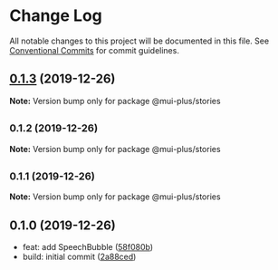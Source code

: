 # Change Log

All notable changes to this project will be documented in this file.
See [Conventional Commits](https://conventionalcommits.org) for commit guidelines.

## [0.1.3](http://github_ratson:ratson/mui-plus/compare/@mui-plus/stories@0.1.2...@mui-plus/stories@0.1.3) (2019-12-26)

**Note:** Version bump only for package @mui-plus/stories





## <small>0.1.2 (2019-12-26)</small>

**Note:** Version bump only for package @mui-plus/stories





## <small>0.1.1 (2019-12-26)</small>

**Note:** Version bump only for package @mui-plus/stories





## 0.1.0 (2019-12-26)

* feat: add SpeechBubble ([58f080b](http://github_ratson:ratson/mui-plus/commits/58f080b))
* build: initial commit ([2a88ced](http://github_ratson:ratson/mui-plus/commits/2a88ced))
